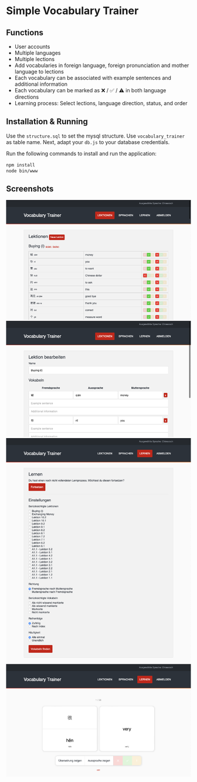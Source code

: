 # Simple Vocabulary Trainer

## Functions

- User accounts
- Multiple languages
- Multiple lections
- Add vocabularies in foreign language, foreign pronunciation and mother language to lections
- Each vocabulary can be associated with example sentences and additional information
- Each vocabulary can be marked as ❌ / ✅ / ⚠️ in both language directions
- Learning process: Select lections, language direction, status, and order


## Installation & Running

Use the ``structure.sql`` to set the mysql structure. Use ``vocabulary_trainer`` as table name.
Next, adapt your ``db.js`` to your database credentials.


Run the following commands to install and run the application:
```
npm install
node bin/www
```


## Screenshots

![lection](images/lection.png)
![edit_lection](images/edit_lection.png)
![start_learning](images/start_learning.png)
![card](images/card.png)